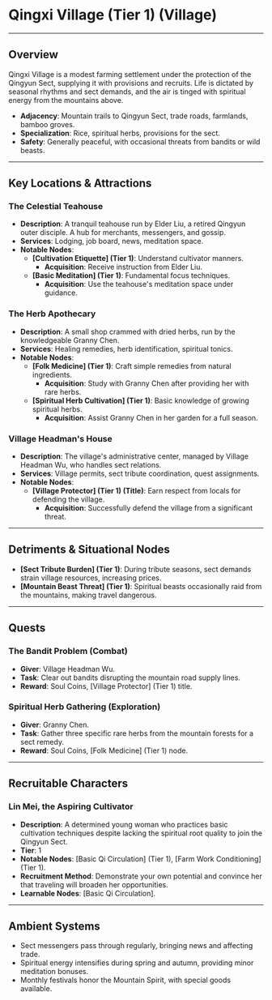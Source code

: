 # Qingxi Village (Tier 1) (Village)

---

## Overview
Qingxi Village is a modest farming settlement under the protection of the Qingyun Sect, supplying it with provisions and recruits. Life is dictated by seasonal rhythms and sect demands, and the air is tinged with spiritual energy from the mountains above.

- **Adjacency**: Mountain trails to Qingyun Sect, trade roads, farmlands, bamboo groves.
- **Specialization**: Rice, spiritual herbs, provisions for the sect.
- **Safety**: Generally peaceful, with occasional threats from bandits or wild beasts.

---

## Key Locations & Attractions

### The Celestial Teahouse
- **Description**: A tranquil teahouse run by Elder Liu, a retired Qingyun outer disciple. A hub for merchants, messengers, and gossip.
- **Services**: Lodging, job board, news, meditation space.
- **Notable Nodes**:
  - **[Cultivation Etiquette] (Tier 1)**: Understand cultivator manners.
    - **Acquisition**: Receive instruction from Elder Liu.
  - **[Basic Meditation] (Tier 1)**: Fundamental focus techniques.
    - **Acquisition**: Use the teahouse's meditation space under guidance.

### The Herb Apothecary
- **Description**: A small shop crammed with dried herbs, run by the knowledgeable Granny Chen.
- **Services**: Healing remedies, herb identification, spiritual tonics.
- **Notable Nodes**:
  - **[Folk Medicine] (Tier 1)**: Craft simple remedies from natural ingredients.
    - **Acquisition**: Study with Granny Chen after providing her with rare herbs.
  - **[Spiritual Herb Cultivation] (Tier 1)**: Basic knowledge of growing spiritual herbs.
    - **Acquisition**: Assist Granny Chen in her garden for a full season.

### Village Headman's House
- **Description**: The village's administrative center, managed by Village Headman Wu, who handles sect relations.
- **Services**: Village permits, sect tribute coordination, quest assignments.
- **Notable Nodes**:
  - **[Village Protector] (Tier 1) (Title)**: Earn respect from locals for defending the village.
    - **Acquisition**: Successfully defend the village from a significant threat.

---

## Detriments & Situational Nodes

- **[Sect Tribute Burden] (Tier 1)**: During tribute seasons, sect demands strain village resources, increasing prices.
- **[Mountain Beast Threat] (Tier 1)**: Spiritual beasts occasionally raid from the mountains, making travel dangerous.

---

## Quests

### The Bandit Problem (Combat)
- **Giver**: Village Headman Wu.
- **Task**: Clear out bandits disrupting the mountain road supply lines.
- **Reward**: Soul Coins, [Village Protector] (Tier 1) title.

### Spiritual Herb Gathering (Exploration)
- **Giver**: Granny Chen.
- **Task**: Gather three specific rare herbs from the mountain forests for a sect remedy.
- **Reward**: Soul Coins, [Folk Medicine] (Tier 1) node.

---

## Recruitable Characters

### Lin Mei, the Aspiring Cultivator
- **Description**: A determined young woman who practices basic cultivation techniques despite lacking the spiritual root quality to join the Qingyun Sect.
- **Tier**: 1
- **Notable Nodes**: [Basic Qi Circulation] (Tier 1), [Farm Work Conditioning] (Tier 1).
- **Recruitment Method**: Demonstrate your own potential and convince her that traveling will broaden her opportunities.
- **Learnable Nodes**: [Basic Qi Circulation].

---

## Ambient Systems
- Sect messengers pass through regularly, bringing news and affecting trade.
- Spiritual energy intensifies during spring and autumn, providing minor meditation bonuses.
- Monthly festivals honor the Mountain Spirit, with special goods available.

